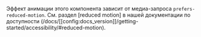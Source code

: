 Эффект анимации этого компонента зависит от медиа-запроса `prefers-reduced-motion`. См. раздел [reduced motion] в нашей документации по доступности (/docs/[[config:docs_version]]/getting-started/accessibility/#reduced-motion).
